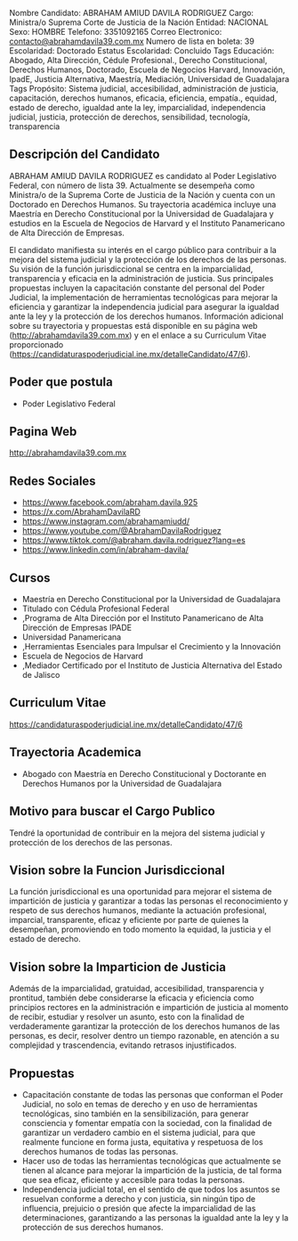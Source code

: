 Nombre Candidato: ABRAHAM AMIUD DAVILA RODRIGUEZ
Cargo: Ministra/o Suprema Corte de Justicia de la Nación
Entidad: NACIONAL
Sexo: HOMBRE
Telefono: 3351092165
Correo Electronico: contacto@abrahamdavila39.com.mx
Numero de lista en boleta: 39
Escolaridad: Doctorado
Estatus Escolaridad: Concluido
Tags Educación: Abogado, Alta Dirección, Cédule Profesional., Derecho Constitucional, Derechos Humanos, Doctorado, Escuela de Negocios Harvard, Innovación, IpadE, Justicia Alternativa, Maestría, Mediación, Universidad de Guadalajara
Tags Propósito: Sistema judicial, accesibilidad, administración de justicia, capacitación, derechos humanos, eficacia, eficiencia, empatía., equidad, estado de derecho, igualdad ante la ley, imparcialidad, independencia judicial, justicia, protección de derechos, sensibilidad, tecnología, transparencia


## Descripción del Candidato 

ABRAHAM AMIUD DAVILA RODRIGUEZ es candidato al Poder Legislativo Federal, con número de lista 39. Actualmente se desempeña como Ministra/o de la Suprema Corte de Justicia de la Nación y cuenta con un Doctorado en Derechos Humanos. Su trayectoria académica incluye una Maestría en Derecho Constitucional por la Universidad de Guadalajara y estudios en la Escuela de Negocios de Harvard y el Instituto Panamericano de Alta Dirección de Empresas.

El candidato manifiesta su interés en el cargo público para contribuir a la mejora del sistema judicial y la protección de los derechos de las personas. Su visión de la función jurisdiccional se centra en la imparcialidad, transparencia y eficacia en la administración de justicia. Sus principales propuestas incluyen la capacitación constante del personal del Poder Judicial, la implementación de herramientas tecnológicas para mejorar la eficiencia y garantizar la independencia judicial para asegurar la igualdad ante la ley y la protección de los derechos humanos.  Información adicional sobre su trayectoria y propuestas está disponible en su página web (http://abrahamdavila39.com.mx) y en el enlace a su Curriculum Vitae proporcionado (https://candidaturaspoderjudicial.ine.mx/detalleCandidato/47/6).


## Poder que postula

- Poder Legislativo Federal


## Pagina Web

http://abrahamdavila39.com.mx


## Redes Sociales

- https://www.facebook.com/abraham.davila.925
- https://x.com/AbrahamDavilaRD
- https://www.instagram.com/abrahamamiudd/
- https://www.youtube.com/@AbrahamDavilaRodriguez
- https://www.tiktok.com/@abraham.davila.rodriguez?lang=es
- https://www.linkedin.com/in/abraham-davila/


## Cursos

- Maestría en Derecho Constitucional por la Universidad de Guadalajara
- Titulado con Cédula Profesional Federal
- ,Programa de Alta Dirección por el Instituto Panamericano de Alta Dirección de Empresas IPADE
- Universidad Panamericana
- ,Herramientas Esenciales para Impulsar el Crecimiento y la Innovación
- Escuela de Negocios de Harvard
- ,Mediador Certificado por el Instituto de Justicia Alternativa del Estado de Jalisco


## Curriculum Vitae

https://candidaturaspoderjudicial.ine.mx/detalleCandidato/47/6


## Trayectoria Academica

- Abogado con Maestría en Derecho Constitucional y Doctorante en Derechos Humanos por la Universidad de Guadalajara


## Motivo para buscar el Cargo Publico

Tendré la oportunidad de contribuir en la mejora del sistema judicial y protección de los derechos de las personas.


## Vision sobre la Funcion Jurisdiccional

La función jurisdiccional es una oportunidad para mejorar el sistema de impartición de justicia y garantizar a todas las personas el reconocimiento y respeto de sus derechos humanos, mediante la actuación profesional, imparcial, transparente, eficaz y eficiente por parte de quienes la desempeñan, promoviendo en todo momento la equidad, la justicia y el estado de derecho.


## Vision sobre la Imparticion de Justicia

Además de la imparcialidad, gratuidad, accesibilidad, transparencia y prontitud, también debe considerarse la eficacia y eficiencia como principios rectores en la administración e impartición de justicia al momento de recibir, estudiar y resolver un asunto, esto con la finalidad de verdaderamente garantizar la protección de los derechos humanos de las personas, es decir, resolver dentro un tiempo razonable, en atención a su complejidad y trascendencia, evitando retrasos injustificados.


## Propuestas

- Capacitación constante de todas las personas que conforman el Poder Judicial, no solo en temas de derecho y en uso de herramientas tecnológicas, sino también en la sensibilización, para generar consciencia y fomentar empatía con la sociedad, con la finalidad de garantizar un verdadero cambio en el sistema judicial, para que realmente funcione en forma justa, equitativa y respetuosa de los derechos humanos de todas las personas.
- Hacer uso de todas las herramientas tecnológicas que actualmente se tienen al alcance para mejorar la impartición de la justicia, de tal forma que sea eficaz, eficiente y accesible para todas la personas.
- Independencia judicial total, en el sentido de que todos los asuntos se resuelvan conforme a derecho y con justicia, sin ningún tipo de influencia, prejuicio o presión que afecte la imparcialidad de las determinaciones, garantizando a las personas la igualdad ante la ley y la protección de sus derechos humanos.

